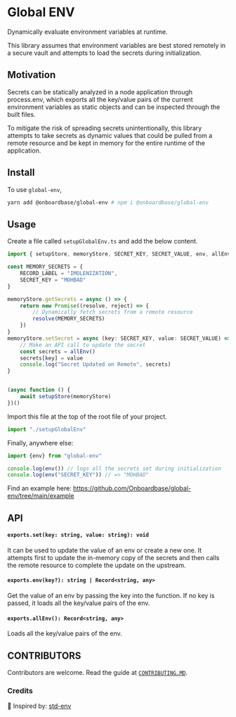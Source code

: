 <div align=“center”>

# Global ENV

Dynamically evaluate environment variables at runtime.

This library assumes that environment variables are best stored remotely in a secure vault and attempts to load the secrets during initialization.

</div>

## Motivation

Secrets can be statically analyzed in a node application through process.env, which exports all the key/value pairs of the current environment variables as static objects and can be inspected through the built files.

To mitigate the risk of spreading secrets unintentionally, this library attempts to take secrets as dynamic values that could be pulled from a remote resource and be kept in memory for the entire runtime of the application.



## Install

To use `global-env`,

```bash
yarn add @onboardbase/global-env # npm i @onboardbase/global-env
```

## Usage

Create a file called `setupGlobalEnv.ts` and add the below content. 

```js
import { setupStore, memoryStore, SECRET_KEY, SECRET_VALUE, env, allEnv } from "../src"

const MEMORY_SECRETS = {
    RECORD_LABEL = "IMOLENIZATION",
    SECRET_KEY = "MOHBAD"
}

memoryStore.getSecrets = async () => {
    return new Promise((resolve, reject) => {
        // Dynamically fetch secrets from a remote resource
        resolve(MEMORY_SECRETS)
    })
}
memoryStore.setSecret = async (key: SECRET_KEY, value: SECRET_VALUE) => {
    // Make an API call to update the secret
    const secrets = allEnv()
    secrets[key] = value
    console.log("Secret Updated on Remote", secrets)
}


(async function () {
    await setupStore(memoryStore)
})()
```

Import this file at the top of the root file of your project.
```js
import "./setupGlobalEnv"
```

Finally, anywhere else:
```js
import {env} from "global-env"

console.log(env()) // logs all the secrets set during initialization
console.log(env("SECRET_KEY")) // => "MOHBAD"
```
Find an example here: https://github.com/Onboardbase/global-env/tree/main/example

## API

#### **`exports.set(key: string, value: string): void`**

It can be used to update the value of an env or create a new one. It attempts first to update the in-memory copy of the secrets and then calls the remote resource to complete the update on the upstream.

#### **`exports.env(key?): string | Record<string, any>`**
Get the value of an env by passing the key into the function. If no key is passed, it loads all the key/value pairs of the env.

#### **`exports.allEnv(): Record<string, any>`**
Loads all the key/value pairs of the env.


## CONTRIBUTORS

Contributors are welcome. Read the guide at [`CONTRIBUTING.MD`](./CONTRIBUTING.MD).


### Credits

🙌  Inspired by: [std-env](https://github.com/unjs/std-env)


